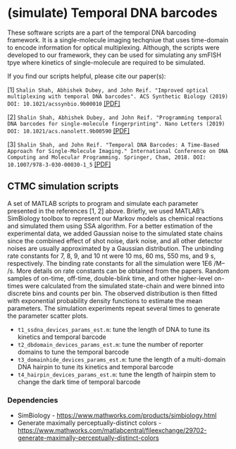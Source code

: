 # (simulate) Temporal DNA barcodes
These software scripts are a part of the temporal DNA barcoding framework. It is a single-molecule imaging techqniue that uses time-domain to encode information for optical multiplexing. Although, the scripts were developed to our framework, they can be used for simulating any smFISH tpye where kinetics of single-molecule are required to be simulated.

If you find our scripts helpful, please cite our paper(s):

[1] `Shalin Shah, Abhishek Dubey, and John Reif. "Improved optical multiplexing with temporal DNA barcodes". ACS Synthetic Biology (2019) DOI: 10.1021/acssynbio.9b00010` [[PDF]](https://pubs.acs.org/doi/10.1021/acssynbio.9b00010)

[2] `Shalin Shah, Abhishek Dubey, and John Reif. "Programming temporal DNA barcodes for single-molecule fingerprinting". Nano Letters (2019) DOI: 10.1021/acs.nanolett.9b00590` [[PDF]](https://pubs.acs.org/doi/10.1021/acs.nanolett.9b00590)

[3] `Shalin Shah, and John Reif. "Temporal DNA Barcodes: A Time-Based Approach for Single-Molecule Imaging." International Conference on DNA Computing and Molecular Programming. Springer, Cham, 2018. DOI: 10.1007/978-3-030-00030-1_5` [[PDF]](https://link.springer.com/content/pdf/10.1007%2F978-3-030-00030-1_5.pdf)

## CTMC simulation scripts

A set of MATLAB scripts to program and simulate each parameter presented in the references [1, 2] above. Briefly, we used MATLAB’s SimBiology toolbox to represent our Markov models as chemical reactions and simulated them using SSA algorithm. For a better estimation of the experimental data, we added Gaussian noise to the simulated state chains since the combined effect of shot noise, dark noise, and all other detector noises are usually approximated by a Gaussian distribution. The unbinding rate constants for 7, 8, 9, and 10 nt were 10 ms, 60 ms, 550 ms, and 9 s, respectively. The binding rate constants for all the simulation were 1E6 /M– /s. More details on rate constants can be obtained from the papers. Random samples of on-time, off-time, double-blink time, and other higher-level on-times were calculated from the simulated state-chain and were binned into discrete bins and counts per bin. The observed distribution is then fitted with exponential probability density functions to estimate the mean parameters. The simulation experiments repeat several times to generate the parameter scatter plots.

- `t1_ssdna_devices_params_est.m`: tune the length of DNA to tune its kinetics and temporal barcode
- `t2_dbdomain_devices_params_est.m`: tune the number of reporter domains to tune the temporal barcode
- `t3_domainhide_devices_params_est.m`: tune the length of a multi-domain DNA hairpin to tune its kinetics and temporal barcode
- `t4_hairpin_devices_params_est.m`: tune the length of hairpin stem to change the dark time of temporal barcode

### Dependencies
- SimBiology - https://www.mathworks.com/products/simbiology.html
- Generate maximally perceptually-distinct colors - https://www.mathworks.com/matlabcentral/fileexchange/29702-generate-maximally-perceptually-distinct-colors
